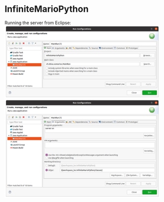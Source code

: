 # InfiniteMarioPython

Running the server from Eclipse:
![alt text](doc/run_config_1.png)
![alt text](doc/run_config_2.png)
